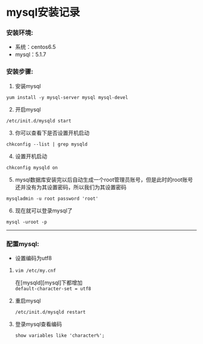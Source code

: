 # mysql安装记录


### 安装环境:   

- 系统：centos6.5
- mysql：5.1.7

### 安装步骤:  

1. 安装mysql  

 `yum install -y mysql-server mysql mysql-devel`  

2. 开启mysql  

 `/etc/init.d/mysqld start`

3. 你可以查看下是否设置开机启动  

 `chkconfig --list | grep mysqld`  

4. 设置开机启动  

 `chkconfig mysqld on`

5. mysql数据库安装完以后自动生成一个root管理员账号，但是此时的root账号还并没有为其设置密码，所以我们为其设置密码  

 `mysqladmin -u root password 'root'`

6. 现在就可以登录mysql了  

 `mysql -uroot -p`  

***

### 配置mysql:  

- 设置编码为utf8  
 
 1. `vim /etc/my.cnf`  

 	在[mysqld][mysql]下都增加  
	 `default-character-set = utf8`	
 
 2. 重启mysql  

	 `/etc/init.d/mysqld restart`  
 
 3. 登录mysql查看编码  

	 `show variables like 'character%';`